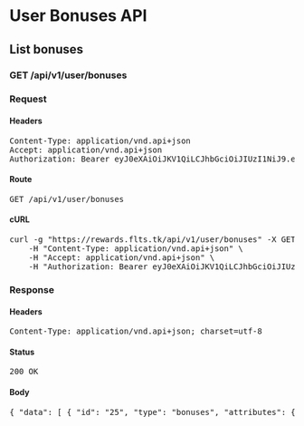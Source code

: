 # User Bonuses API

## List bonuses

### GET /api/v1/user/bonuses
### Request

#### Headers

<pre>Content-Type: application/vnd.api+json
Accept: application/vnd.api+json
Authorization: Bearer eyJ0eXAiOiJKV1QiLCJhbGciOiJIUzI1NiJ9.eyJleHAiOjE1MTA5MjE4NzMsInN1YiI6Mjc0fQ.E9QHRo7JSOSJxohX01VtQr7g7YYrP4pTa3GcDPPG2x8</pre>

#### Route

<pre>GET /api/v1/user/bonuses</pre>

#### cURL

<pre class="request">curl -g &quot;https://rewards.flts.tk/api/v1/user/bonuses&quot; -X GET \
	-H &quot;Content-Type: application/vnd.api+json&quot; \
	-H &quot;Accept: application/vnd.api+json&quot; \
	-H &quot;Authorization: Bearer eyJ0eXAiOiJKV1QiLCJhbGciOiJIUzI1NiJ9.eyJleHAiOjE1MTA5MjE4NzMsInN1YiI6Mjc0fQ.E9QHRo7JSOSJxohX01VtQr7g7YYrP4pTa3GcDPPG2x8&quot;</pre>

### Response

#### Headers

<pre>Content-Type: application/vnd.api+json; charset=utf-8</pre>

#### Status

<pre>200 OK</pre>

#### Body

<pre>{ "data": [ { "id": "25", "type": "bonuses", "attributes": { "text": "+100 @phd.dortha.bruen thank you #doloribus-nulla-dicta ", "points": 100, "total-points": 238, "created-at": "2018-01-08T07:05:40.666Z" }, "relationships": { "sender": { "data": { "id": "12", "type": "users" } }, "comments": { "data": [ { "id": "63", "type": "comments" } ] } } } ], "included": [ { "id": "12", "type": "users", "attributes": { "full-name": "Constantin Pacocha" } }, { "id": "63", "type": "comments", "attributes": { "created-at": "2018-01-08T07:06:56.304Z", "text": "+69 to @phd.dortha.bruen #sed-nulla-quasi Thank you!" }, "relationships": { "bonus": { "data": { "id": "25", "type": "bonuses" } }, "sender": { "data": { "id": "11", "type": "users" } } } }, { "id": "11", "type": "users", "attributes": { "full-name": "Malcolm Ankunding III" } } ], "links": { "self":"http://localhost:5000/api/v1/user/bonuses?page%5Bnumber%5D=1&page%5Bsize%5D=10","first":"http://localhost:5000/api/v1/user/bonuses?page%5Bnumber%5D=1&page%5Bsize%5D=10", "prev": null, "next": null, "last":"http://localhost:5000/api/v1/user/bonuses?page%5Bnumber%5D=1&page%5Bsize%5D=10" } }
</pre>
